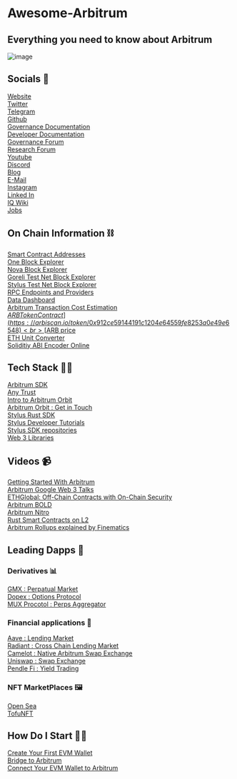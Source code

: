# Awesome-Arbitrum
## Everything you need to know about Arbitrum

![image](https://github.com/Bobdbldr/Awesome-Arbitrum/assets/105809749/a3e8a26d-0ceb-4b7d-b12a-18b335f3af91)

## Socials 👥

[Website](https://arbitrum.foundation/) <br>
[Twitter](https://twitter.com/arbitrum) <br>
[Telegram](https://t.me/arbitrum)<br>
[Github](https://github.com/OffchainLabs/arbitrum-docs)<br>
[Governance Documentation](https://docs.arbitrum.foundation/gentle-intro-dao-governance)<br>
[Developer Documentation](https://docs.arbitrum.io/)<br>
[Governance Forum](https://forum.arbitrum.foundation/)<br>
[Research Forum](https://research.arbitrum.io/)<br>
[Youtube](https://www.youtube.com/@OffchainLabs)<br>
[Discord](https://discord.com/invite/arbitrum)<br>
[Blog](https://arbitrumfoundation.medium.com/)<br>
[E-Mail](info@arbitrum.foundation)<br>
[Instagram](https://www.instagram.com/arbitrum/)<br>
[Linked In](https://www.linkedin.com/company/offchain-labs-inc/)<br>
[IQ Wiki](https://iq.wiki/wiki/arbitrum)<br>
[Jobs](https://jobs.arbitrum.io/jobs)<br>

## On Chain Information ⛓️

[Smart Contract Addresses](https://docs.arbitrum.io/for-devs/useful-addresses)<br>
[One Block Explorer](https://arbiscan.io/)<br>
[Nova Block Explorer](https://nova.arbiscan.io/)<br>
[Goreli Test Net Block Explorer](https://goerli.arbiscan.io/)<br>
[Stylus Test Net Block Explorer](https://stylus-testnet-explorer.arbitrum.io/)<br>
[RPC Endpoints and Providers](https://www.alchemy.com/chain-connect/chain/arbitrum-one)<br>
[Data Dashboard](https://dune.com/Henrystats/arbitrum-metrics)<br>
[Arbitrum Transaction Cost Estimation](https://gas.arbitrum.io/)<br>
[$ARB Token Contract](https://arbiscan.io/token/0x912ce59144191c1204e64559fe8253a0e49e6548)<br>
[$ARB price](https://dexscreener.com/arbitrum/0xcda53b1f66614552f834ceef361a8d12a0b8dad8)<br>
[ETH Unit Converter](https://neptunemutual.com/web3-tools/ethereum-unit-converter/)<br>
[Soliditiy ABI Encoder Online](https://neptunemutual.com/web3-tools/solidity-abi-encoder-online/)<br>

## Tech Stack 👨‍💻

[Arbitrum SDK](https://docs.arbitrum.io/sdk) <br>
[Any Trust](https://medium.com/offchainlabs/introducing-anytrust-chains-cheaper-faster-l2-chains-with-minimal-trust-assumptions-31def59eb8d7)<br>
[Intro to Arbitrum Orbit](https://docs.arbitrum.io/launch-orbit-chain/orbit-gentle-introduction)<br>
[Arbitrum Orbit  : Get in Touch](https://docs.google.com/forms/d/e/1FAIpQLSe5YWxFbJ8DgWcDNbIW2YYuTRmegtx2FHObym00_sOt0kq4wA/viewform)<br>
[Stylus Rust SDK](https://docs.arbitrum.io/stylus/reference/stylus-sdk)<br>
[Stylus Developer Tutorials](https://www.youtube.com/playlist?list=PLxKYuiL1TUuIkQmn5Mz7fVKZiM6vbwL5f)<br>
[Stylus SDK repositories](https://docs.arbitrum.io/stylus/reference/stylus-sdk)<br>
[Web 3 Libraries](https://docs.arbitrum.io/for-devs/dev-tools-and-resources/web3-libraries-tools)<br>


## Videos 📹

[Getting Started With Arbitrum](https://www.youtube.com/watch?v=EfYQEds4yXI)<br>
[Arbitrum Google Web 3 Talks](https://www.youtube.com/watch?v=SRZJvU6Sh1Q)<br>
[ETHGlobal: Off-Chain Contracts with On-Chain Security](https://www.youtube.com/watch?v=P1ulenQRTEA)<br>
[Arbitrum BOLD ](https://www.youtube.com/watch?v=4yzPYr5HRfU&pp=ygURQXJiaXRydW0gYmFua2xlc3M%3D)<br>
[Arbitrum Nitro ](https://www.youtube.com/watch?v=yYzQPRRAs6M&pp=ygURQXJiaXRydW0gYmFua2xlc3M%3D)<br>
[Rust Smart Contracts on L2](https://www.youtube.com/watch?v=XjGbnvE-OTM)<br>
[Arbitrum Rollups explained by Finematics](https://www.youtube.com/watch?v=7pWxCklcNsU&t=1s&pp=ygUJQXJiaXRydW0g)<br>


## Leading Dapps 💾

### Derivatives 📊
[GMX : Perpatual Market](https://gmx.io/#/)<br>
[Dopex : Options Protocol](https://www.dopex.io/)<br>
[MUX Procotol : Perps Aggregator](https://mux.network/)<br>


### Financial applications 🏦
[Aave : Lending Market](https://aave.com/)<br>
[Radiant : Cross Chain Lending Market](https://radiant.capital/)<br>
[Camelot : Native Arbitrum Swap Exchange](https://app.camelot.exchange/)<br>
[Uniswap : Swap Exchange](https://app.camelot.exchange/)<br>
[Pendle Fi : Yield Trading](https://www.pendle.finance/)<br>

### NFT MarketPlaces 🖼️

[Open Sea](https://opensea.io/)<br>
[TofuNFT](https://tofunft.com/)<br>

## How Do I Start 🧑‍🎓

[Create Your First EVM Wallet](https://metamask.io/)<br>
[Bridge to Arbitrum](https://github.com/OffchainLabs/arbitrum-docs)<br>
[Connect Your EVM Wallet to Arbitrum](https://chainlist.org/)


